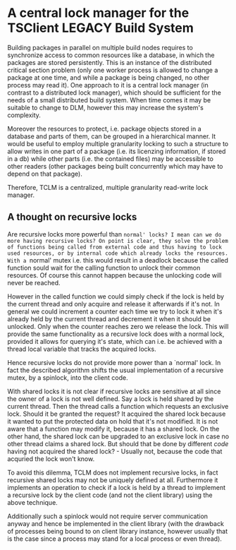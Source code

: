 # A central lock manager for the TSClient LEGACY Build System

Building packages in parallel on multiple build nodes requires to synchronize
access to common resources like a database, in which the packages are stored
persistently. This is an instance of the distributed critical section problem
(only one worker process is allowed to change a package at one time, and while a
package is being changed, no other process may read it). One approach to it is a
central lock manager (in contrast to a distributed lock manager), which should
be sufficient for the needs of a small distributed build system. When time comes
it may be suitable to change to DLM, however this may increase the system's
complexity.

Moreover the resources to protect, i.e. package objects stored in a database and
parts of them, can be grouped in a hierarchical manner. It would be useful to
employ multiple granularity locking to such a structure to allow writes in one
part of a package (i.e. its licenzing information, if stored in a db) while
other parts (i.e. the contained files) may be accessible to other readers (other
packages being built concurrently which may have to depend on that package).

Therefore, TCLM is a centralized, multiple granularity read-write lock manager.

## A thought on recursive locks
Are recursive locks more powerful than `normal' locks? I mean can we do more
having recursive locks? On point is clear, they solve the problem of functions
being called from external code and thus having to lock used resources, or by
internal code which already locks the resources. With a `normal' mutex i.e. this
would result in a deadlock because the called function sould wait for the
calling function to unlock their common resources. Of course this cannot happen
because the unlocking code will never be reached.

However in the called function we could simply check if the lock is held by the
current thread and only acquire and release it afterwards if it's not. In
general we could increment a counter each time we try to lock it when it's
already held by the current thread and decrement it when it should be unlocked.
Only when the counter reaches zero we release the lock. This will provide the
same functionality as a recursive lock does with a normal lock, provided it
allows for querying it's state, which can i.e. be achieved with a thread local
variable that tracks the acquired locks.

Hence recursive locks do not provide more power than a `normal' lock. In fact
the described algorithm shifts the usual implementation of a recursive mutex, by
a spinlock, into the client code.

With shared locks it is not clear if recursive locks are sensitive at all since
the owner of a lock is not well defined. Say a lock is held shared by the
current thread. Then the thread calls a function which requests an exclusive
lock. Should it be granted the request? It acquired the shared lock because it
wanted to put the protected data on hold that it's not modified. It is not aware
that a function may modify it, because it has a shared lock. On the other hand,
the shared lock can be upgraded to an exclusive lock in case no other thread
claims a shared lock. But should that be done by different *code* having not
acquired the shared lock? - Usually not, because the code that acquried the lock
won't know.

To avoid this dilemma, TCLM does not implement recursive locks, in fact
recursive shared locks may not be uniquely defined at all. Furthermore it
implements an operation to check if a lock is held by a thread to implement a
recursive lock by the client code (and not the client library) using the above
technique.

Additionally such a spinlock would not require server communication anyway and
hence be implemented in the client library (with the drawback of processes being
bound to on client library instance, however usually that is the case since a
process may stand for a local process or even thread).
